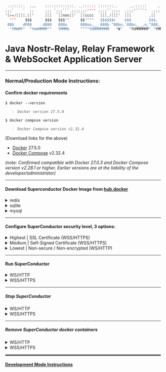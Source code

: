 ```java
 .::::::.  ...    :::::::::::::. .,:::::: :::::::..     .,-:::::     ...   :::.    :::.:::::::-.   ...    :::  .,-:::::::::::::::::   ...    :::::::..
;;;`    `  ;;     ;;; `;;;```.;;;;;;;'''' ;;;;``;;;;  ,;;;'````'  .;;;;;;;.`;;;;,  `;;; ;;,   `';, ;;     ;;;,;;;'````';;;;;;;;''''.;;;;;;;. ;;;;``;;;;
'[==/[[[[,[['     [[[  `]]nnn]]'  [[cccc   [[[,/[[['  [[[        ,[[     \[[,[[[[[. '[[ `[[     [[[['     [[[[[[            [[    ,[[     \[[,[[[,/[[['
  '''    $$$      $$$   $$$""     $$""""   $$$$$$c    $$$        $$$,     $$$$$$ "Y$c$$  $$,    $$$$      $$$$$$            $$    $$$,     $$$$$$$$$c
 88b    dP88    .d888   888o      888oo,__ 888b "88bo,`88bo,__,o,"888,_ _,88P888    Y88  888_,o8P'88    .d888`88bo,__,o,    88,   "888,_ _,88P888b "88bo,
  "YMmMY"  "YmmMMMM""   YMMMb     """"YUMMMMMMM   "W"   "YUMMMMMP" "YMMMMMP" MMM     YM  MMMMP"`   "YmmMMMM""  "YUMMMMMP"   MMM     "YMMMMMP" MMMM   "W"
```
# Java Nostr-Relay, Relay Framework & WebSocket Application Server

----

### Normal/Production Mode Instructions:
#### Confirm docker requirements

    $ docker --version
>     Docker version 27.5.0
    $ docker compose version
>     Docker Compose version v2.32.4

(Download links for the above)
- [Docker](https://hub.docker.com/_/docker) 27.5.0
- [Docker Compose](https://docs.docker.com/compose/install/) v2.32.4

_(note: Confirmed compatible with Docker 27.0.3 and Docker Compose version v2.28.1 or higher.  Earlier versions are at the liability of the developer/administrator)_

----

#### Download Superconductor Docker Image from [hub.docker](https://hub.docker.com/repository/docker/avlo/superconductor/tags)

<details>
  <summary>redis</summary>  

      $ docker pull avlo/superconductor-app-redis:1.17.0
</details>
<details>
  <summary>sqlite</summary>  

      $ docker pull avlo/superconductor-app-sqlite:1.17.0
</details>
<details>
  <summary>mysql</summary>  

      $ docker pull avlo/superconductor-app-mysql:1.17.0
</details>

----

#### Configure SuperConductor security level, 3 options:

<details>
  <summary>Highest | SSL Certificate (WSS/HTTPS)</summary>
  <ul>
    <li><a href="https://www.websitebuilderexpert.com/building-websites/how-to-get-an-ssl-certificate/">Obtain</a> an SSL certificate</li>
    <li><a href="https://www.baeldung.com/java-import-cer-certificate-into-keystore">Install</a> the certificate</li>
    <li>Download <a href="superconductor/redis/src/main/resources/application-prod_wss.properties">application-prod_wss.properties</a> file & configure <a href="superconductor/redis/src/main/resources/application-prod_wss.properties"> SSL settings</a></li>
    <li>Download <a href="superconductor/redis/docker-compose-prod_wss.yml">docker-compose-prod_wss.yml</a> file <i>(and optionally <a href="superconductor/redis/docker-compose-prod_wss.yml">edit relevant parameters</a> as applicable)</i></li>
  </ul>
</details>

<details>
  <summary>Medium | Self-Signed Certificate (WSS/HTTPS)</summary>
  <ul>
    <li><a href="https://www.baeldung.com/openssl-self-signed-cert">Create </a>a Self-Signed Certificate</li>
	<li><a href="https://www.baeldung.com/java-import-cer-certificate-into-keystore">Install</a> the certificate</li>
	<li>Download <a href="superconductor/redis/src/main/resources/application-prod_wss.properties">application-prod_wss.properties</a> file & configure <a href="superconductor/redis/src/main/resources/application-prod_wss.properties"> SSL settings</a></li>
    <li>Download <a href="superconductor/redis/docker-compose-prod_wss.yml">docker-compose-prod_wss.yml</a> file <i>(and optionally <a href="superconductor/redis/docker-compose-prod_wss.yml">edit relevant parameters</a> as applicable)</i></li>
  </ul>
</details> 

<details>
  <summary>Lowest | Non-secure / Non-encrypted (WS/HTTP)</summary>
  <ul>
    <li>Security-related configuration(s) not required</li>
    <li>Download <a href="superconductor/redis/docker-compose-prod_ws.yml">docker-compose-prod_ws.yml</a> file <i>(and optionally <a href="superconductor/redis/docker-compose-prod_ws.yml">edit relevant parameters</a> as applicable)</i></li>
  </ul>
</details>

----

#### Run SuperConductor

<details><summary>WS/HTTP</summary>
    <blockquote>

###### [relay security keys](superconductor/redis/src/main/resources/application-prod_ws.properties?plain=1#L4-L5) required

</blockquote>
    <blockquote>
        <details><summary>redis</summary>
            <blockquote>

###### run without logging:

    $ docker compose -f superconductor/redis/docker-compose-prod_ws.yml up 

###### run with container logging displayed to console:

    $ docker compose -f superconductor/redis/docker-compose-prod_ws.yml up --abort-on-container-failure --attach-dependencies

###### run with docker logging displayed to console:

    $ docker compose -f superconductor/redis/docker-compose-prod_ws.yml up -d && dcls | grep 'superconductor-app-redis' | awk '{print $1}' | xargs docker logs -f
</blockquote>
        </details>
        <details><summary>sqlite</summary>
            <blockquote>

###### run without logging:

    $ docker compose -f superconductor/sqlite/docker-compose-prod_ws.yml up 

###### run with container logging displayed to console:

    $ docker compose -f superconductor/sqlite/docker-compose-prod_ws.yml up --abort-on-container-failure --attach-dependencies

###### run with docker logging displayed to console:

    $ docker compose -f superconductor/sqlite/docker-compose-prod_ws.yml up -d && dcls | grep 'superconductor-app-sqlite' | awk '{print $1}' | xargs docker logs -f

</blockquote>
        </details>
        <details><summary>mysql</summary>
            <blockquote>

###### run without logging:

    $ docker compose -f superconductor/mysql/docker-compose-prod_ws.yml up 

###### run with container logging displayed to console:

    $ docker compose -f superconductor/mysql/docker-compose-prod_ws.yml up --abort-on-container-failure --attach-dependencies

###### run with docker logging displayed to console:

    $ docker compose -f superconductor/mysql/docker-compose-prod_ws.yml up -d && dcls | grep 'superconductor-app-mysql' | awk '{print $1}' | xargs docker logs -f

</blockquote>
        </details>
    </blockquote>
</details>

<details><summary>WSS/HTTPS</summary>
    <blockquote>

###### [relay security keys](superconductor/redis/src/main/resources/application-prod_wss.properties?plain=1#L4-L5) required & [superconductor/docker-compose-prod_wss.yml](superconductor/docker-compose-prod_wss.yml?plain=1#L10,L32,L36-L37) parameters as applicable
</blockquote>
    <blockquote>
        <details><summary>redis</summary>
            <blockquote>

###### run without logging:

    $ docker compose -f superconductor/redis/docker-compose-prod_wss.yml up 

###### run with container logging displayed to console:

    $ docker compose -f superconductor/redis/docker-compose-prod_wss.yml up --abort-on-container-failure --attach-dependencies

###### run with docker logging displayed to console:

    $ docker compose -f superconductor/redis/docker-compose-prod_wss.yml up -d && dcls | grep 'superconductor-app-redis' | awk '{print $1}' | xargs docker logs -f
</blockquote>
        </details>
        <details><summary>sqlite</summary>
            <blockquote>

###### run without logging:

    $ docker compose -f superconductor/sqlite/docker-compose-prod_wss.yml up 

###### run with container logging displayed to console:

    $ docker compose -f superconductor/sqlite/docker-compose-prod_wss.yml up --abort-on-container-failure --attach-dependencies

###### run with docker logging displayed to console:

    $ docker compose -f superconductor/sqlite/docker-compose-prod_wss.yml up -d && dcls | grep 'superconductor-app-sqlite' | awk '{print $1}' | xargs docker logs -f

</blockquote>
        </details>
        <details><summary>mysql</summary>
            <blockquote>

###### run without logging:

    $ docker compose -f superconductor/mysql/docker-compose-prod_wss.yml up 

###### run with container logging displayed to console:

    $ docker compose -f superconductor/mysql/docker-compose-prod_wss.yml up --abort-on-container-failure --attach-dependencies

###### run with docker logging displayed to console:

    $ docker compose -f superconductor/mysql/docker-compose-prod_wss.yml up -d && dcls | grep 'superconductor-app-mysql' | awk '{print $1}' | xargs docker logs -f

</blockquote>
        </details>
    </blockquote>
</details>

----

##### Stop SuperConductor

<details><summary>WS/HTTP</summary>
    <blockquote>
        <details><summary>redis</summary>
            <blockquote>

    $ docker compose -f superconductor/redis/docker-compose-prod_ws.yml stop 
</blockquote>
        </details>
        <details><summary>sqlite</summary>
            <blockquote>

    $ docker compose -f superconductor/sqlite/docker-compose-prod_ws.yml stop 
</blockquote>
        </details>
        <details><summary>mysql</summary>
            <blockquote>

    $ docker compose -f superconductor/mysql/docker-compose-prod_ws.yml stop 
</blockquote>
        </details>
    </blockquote>
</details>

<details><summary>WSS/HTTPS</summary>
    <blockquote>
        <details><summary>redis</summary>
            <blockquote>

    $ docker compose -f superconductor/redis/docker-compose-prod_wss.yml stop 
</blockquote>
        </details>
        <details><summary>sqlite</summary>
            <blockquote>

    $ docker compose -f superconductor/sqlite/docker-compose-prod_wss.yml stop 
</blockquote>
        </details>
        <details><summary>mysql</summary>
            <blockquote>

    $ docker compose -f superconductor/mysql/docker-compose-prod_wss.yml stop 
</blockquote>
        </details>
    </blockquote>
</details>

----  

##### Remove SuperConductor docker containers

<details><summary>WS/HTTP</summary>
    <blockquote>
        <details><summary>redis</summary>
            <blockquote>

    $ docker compose -f superconductor/redis/docker-compose-prod_ws.yml down --remove-orphans
</blockquote>
        </details>
        <details><summary>sqlite</summary>
            <blockquote>

    $ docker compose -f superconductor/sqlite/docker-compose-prod_ws.yml down --remove-orphans

</blockquote>
        </details>
        <details><summary>mysql</summary>
            <blockquote>

    $ docker compose -f superconductor/mysql/docker-compose-prod_ws.yml down --remove-orphans

</blockquote>
        </details>
    </blockquote>
</details>

<details><summary>WSS/HTTPS</summary>
    <blockquote>
        <details><summary>redis</summary>
            <blockquote>

    $ docker compose -f superconductor/redis/docker-compose-prod_wss.yml down --remove-orphans
</blockquote>
        </details>
        <details><summary>sqlite</summary>
            <blockquote>

    $ docker compose -f superconductor/sqlite/docker-compose-prod_wss.yml down --remove-orphans

</blockquote>
        </details>
        <details><summary>mysql</summary>
            <blockquote>

    $ docker compose -f superconductor/mysql/docker-compose-prod_wss.yml down --remove-orphans

</blockquote>
        </details>
    </blockquote>
</details>  

<hr style="border:2px solid grey">

#### [Development Mode Instructions](DEVELOPMENT.md)
